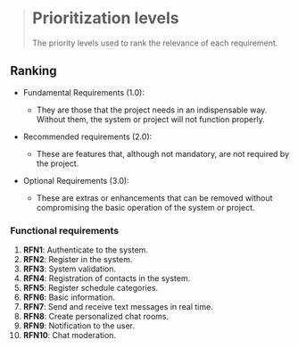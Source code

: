 > # Prioritization levels
> The priority levels used to rank the relevance of each requirement.
## Ranking
- Fundamental Requirements (1.0):
    - They are those that the project needs in an indispensable way. Without them, the system or project will not function properly.
      
- Recommended requirements (2.0):
    - These are features that, although not mandatory, are not required by the project.

- Optional Requirements (3.0):
    - These are extras or enhancements that can be removed without compromising the basic operation of the system or project.

### Functional requirements

1. **RFN1**: Authenticate to the system. 
2. **RFN2**: Register in the system.
3. **RFN3**: System validation.
4. **RFN4**: Registration of contacts in the system.
5. **RFN5**: Register schedule categories.
6. **RFN6**: Basic information.
7. **RFN7**: Send and receive text messages in real time.
8. **RFN8**: Create personalized chat rooms.
9. **RFN9**: Notification to the user.
10. **RFN10**: Chat moderation.
